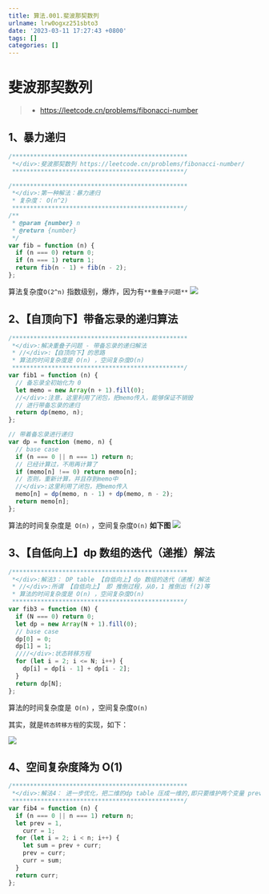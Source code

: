```yaml
---
title: 算法.001.斐波那契数列
urlname: lrw0ogxz251sbto3
date: '2023-03-11 17:27:43 +0800'
tags: []
categories: []
---
```


# 斐波那契数列

> - https://leetcode.cn/problems/fibonacci-number

## 1、暴力递归

```typescript
/*************************************************
 *</div>:斐波那契数列 https://leetcode.cn/problems/fibonacci-number/
 ************************************************/

/*************************************************
 *</div>:第一种解法：暴力递归
 * 复杂度： O(n^2)
 ************************************************/
/**
 * @param {number} n
 * @return {number}
 */
var fib = function (n) {
  if (n === 0) return 0;
  if (n === 1) return 1;
  return fib(n - 1) + fib(n - 2);
};
```

算法复杂度`O(2^n)` 指数级别，爆炸，因为有`**重叠子问题**`
![](https://blog-1310531898.cos.ap-beijing.myqcloud.com//FqgMGUach7F3GR9NPi7IUWArNQxy.png)

## 2、【自顶向下】带备忘录的递归算法

```typescript
/*************************************************
 *</div>:解决重叠子问题 - 带备忘录的递归解法
 * //</div>:【自顶向下】的思路
 * 算法的时间复杂度是 O(n) ，空间复杂度O(n)
 ************************************************/
var fib1 = function (n) {
  // 备忘录全初始化为 0
  let memo = new Array(n + 1).fill(0);
  //</div>:注意，这里利用了闭包，把memo传入，能够保证不销毁
  // 进行带备忘录的递归
  return dp(memo, n);
};

// 带着备忘录进行递归
var dp = function (memo, n) {
  // base case
  if (n === 0 || n === 1) return n;
  // 已经计算过，不用再计算了
  if (memo[n] !== 0) return memo[n];
  // 否则，重新计算，并且存到memo中
  //</div>:这里利用了闭包，把memo传入
  memo[n] = dp(memo, n - 1) + dp(memo, n - 2);
  return memo[n];
};
```

算法的时间复杂度是` O(n)` ，空间复杂度`O(n)`
**如下图**
![](https://blog-1310531898.cos.ap-beijing.myqcloud.com//Fmx7VEFTfQllw5wH_Bp1tf0Ya1Ix.png)

## 3、【自低向上】dp 数组的迭代（递推）解法

```typescript
/*************************************************
 *</div>:解法3： DP table 【自低向上】dp 数组的迭代（递推）解法
 * //</div>:所谓 【自低向上】 即 推倒过程，从0，1 推倒出 f(2)等
 * 算法的时间复杂度是 O(n) ，空间复杂度O(n)
 ************************************************/
var fib3 = function (N) {
  if (N === 0) return 0;
  let dp = new Array(N + 1).fill(0);
  // base case
  dp[0] = 0;
  dp[1] = 1;
  ////</div>:状态转移方程
  for (let i = 2; i <= N; i++) {
    dp[i] = dp[i - 1] + dp[i - 2];
  }
  return dp[N];
};
```

算法的时间复杂度是` O(n)` ，空间复杂度`O(n)`

其实，就是`转态转移方程`的实现，如下：

![](https://blog-1310531898.cos.ap-beijing.myqcloud.com//FoofTqpUHejuQ9C6_KNg6Aq4aIJW.png)

## 4、空间复杂度降为 O(1)

```typescript
/*************************************************
 *</div>:解法4： 进一步优化，把二维的dp table 压成一维的,即只要维护两个变量 prev  curr
 ************************************************/
var fib4 = function (n) {
  if (n === 0 || n === 1) return n;
  let prev = 1,
    curr = 1;
  for (let i = 2; i < n; i++) {
    let sum = prev + curr;
    prev = curr;
    curr = sum;
  }
  return curr;
};
```
